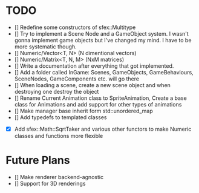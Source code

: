 # TODO
+ [] Redefine some constructors of sfex::Multitype
+ [] Try to implement a Scene Node and a GameObject system. I wasn't gonna implement game objects but I've changed my mind. I have to be more systematic though.
+ [] Numeric/Vector<T, N> (N dimentional vectors)
+ [] Numeric/Matrix<T, N, M> (NxM matrices)
+ [] Write a documentation after everything that got implemented.
+ [] Add a folder called InGame: Scenes, GameObjects, GameBehaviours, SceneNodes, GameComponents etc. will go there
+ [] When loading a scene, create a new scene object and when destroying one destroy the object
+ [] Rename Current Animation class to SpriteAnimation, Create a base class for Animations and add support for other types of animations
+ [] Make manager base inherit form std::unordered_map
+ [] Add typedefs to templated classes
+ [X] Add sfex::Math::SqrtTaker and various other functors to make Numeric classes and functions more flexible

# Future Plans
+ [] Make renderer backend-agnostic
+ [] Support for 3D renderings
